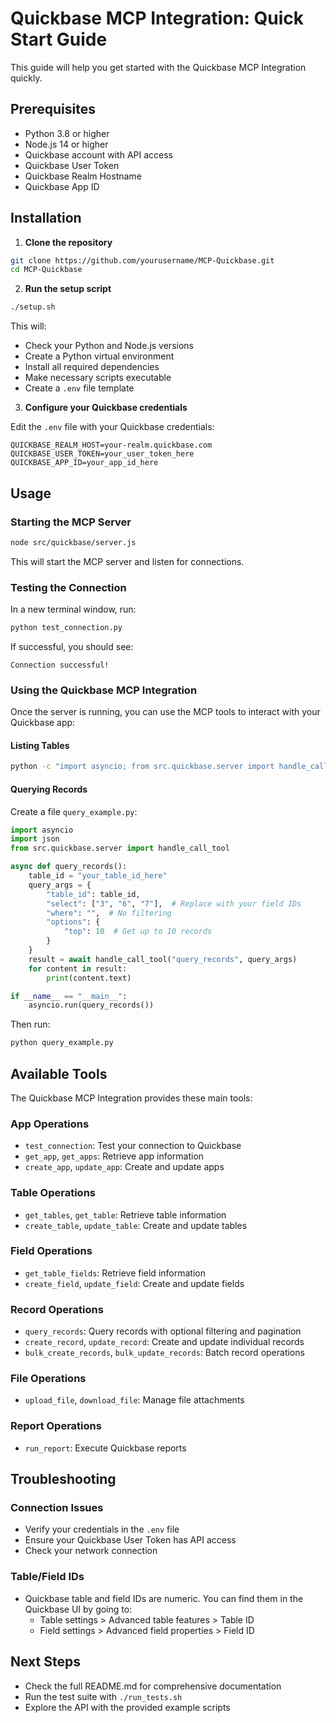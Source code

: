 # Quickbase MCP Integration: Quick Start Guide

This guide will help you get started with the Quickbase MCP Integration quickly.

## Prerequisites

- Python 3.8 or higher
- Node.js 14 or higher
- Quickbase account with API access
- Quickbase User Token
- Quickbase Realm Hostname
- Quickbase App ID

## Installation

1. **Clone the repository**

```bash
git clone https://github.com/yourusername/MCP-Quickbase.git
cd MCP-Quickbase
```

2. **Run the setup script**

```bash
./setup.sh
```

This will:
- Check your Python and Node.js versions
- Create a Python virtual environment
- Install all required dependencies
- Make necessary scripts executable
- Create a `.env` file template

3. **Configure your Quickbase credentials**

Edit the `.env` file with your Quickbase credentials:

```
QUICKBASE_REALM_HOST=your-realm.quickbase.com
QUICKBASE_USER_TOKEN=your_user_token_here
QUICKBASE_APP_ID=your_app_id_here
```

## Usage

### Starting the MCP Server

```bash
node src/quickbase/server.js
```

This will start the MCP server and listen for connections.

### Testing the Connection

In a new terminal window, run:

```bash
python test_connection.py
```

If successful, you should see:
```
Connection successful!
```

### Using the Quickbase MCP Integration

Once the server is running, you can use the MCP tools to interact with your Quickbase app:

#### Listing Tables

```bash
python -c "import asyncio; from src.quickbase.server import handle_call_tool; print(asyncio.run(handle_call_tool('list_tables', {})))"
```

#### Querying Records

Create a file `query_example.py`:

```python
import asyncio
import json
from src.quickbase.server import handle_call_tool

async def query_records():
    table_id = "your_table_id_here"
    query_args = {
        "table_id": table_id,
        "select": ["3", "6", "7"],  # Replace with your field IDs
        "where": "",  # No filtering
        "options": {
            "top": 10  # Get up to 10 records
        }
    }
    result = await handle_call_tool("query_records", query_args)
    for content in result:
        print(content.text)

if __name__ == "__main__":
    asyncio.run(query_records())
```

Then run:
```bash
python query_example.py
```

## Available Tools

The Quickbase MCP Integration provides these main tools:

### App Operations
- `test_connection`: Test your connection to Quickbase
- `get_app`, `get_apps`: Retrieve app information
- `create_app`, `update_app`: Create and update apps

### Table Operations
- `get_tables`, `get_table`: Retrieve table information
- `create_table`, `update_table`: Create and update tables

### Field Operations
- `get_table_fields`: Retrieve field information
- `create_field`, `update_field`: Create and update fields

### Record Operations
- `query_records`: Query records with optional filtering and pagination
- `create_record`, `update_record`: Create and update individual records
- `bulk_create_records`, `bulk_update_records`: Batch record operations

### File Operations
- `upload_file`, `download_file`: Manage file attachments

### Report Operations
- `run_report`: Execute Quickbase reports

## Troubleshooting

### Connection Issues
- Verify your credentials in the `.env` file
- Ensure your Quickbase User Token has API access
- Check your network connection

### Table/Field IDs
- Quickbase table and field IDs are numeric. You can find them in the Quickbase UI by going to:
  - Table settings > Advanced table features > Table ID
  - Field settings > Advanced field properties > Field ID

## Next Steps

- Check the full README.md for comprehensive documentation
- Run the test suite with `./run_tests.sh`
- Explore the API with the provided example scripts